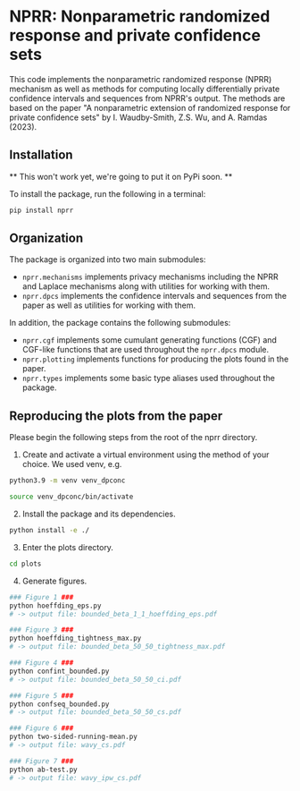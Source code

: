 # NPRR: Nonparametric randomized response and private confidence sets

This code implements the nonparametric randomized response (NPRR) mechanism as well as methods for computing locally differentially private confidence intervals and sequences from NPRR's output. The methods are based on the paper "A nonparametric extension of randomized response for private confidence sets" by I. Waudby-Smith, Z.S. Wu, and A. Ramdas (2023).

## Installation

** This won't work yet, we're going to put it on PyPi soon. **

To install the package, run the following in a terminal: 

```sh
pip install nprr
```

## Organization

The package is organized into two main submodules:

- `nprr.mechanisms` implements privacy mechanisms including the NPRR and Laplace mechanisms along with utilities for working with them.
- `nprr.dpcs` implements the confidence intervals and sequences from the paper as well as utilities for working with them.
  
In addition, the package contains the following submodules:

- `nprr.cgf` implements some cumulant generating functions (CGF) and CGF-like functions that are used throughout the `nprr.dpcs` module.
- `nprr.plotting` implements functions for producing the plots found in the paper.
- `nprr.types` implements some basic type aliases used throughout the package.

## Reproducing the plots from the paper

Please begin the following steps from the root of the nprr directory.

1. Create and activate a virtual environment using the method of your choice. We used venv, e.g.

```sh
python3.9 -m venv venv_dpconc

source venv_dpconc/bin/activate
```

2. Install the package and its dependencies.

```sh
python install -e ./
```

3. Enter the plots directory.

```sh
cd plots
```

4. Generate figures.

```sh
### Figure 1 ###
python hoeffding_eps.py
# -> output file: bounded_beta_1_1_hoeffding_eps.pdf

### Figure 3 ###
python hoeffding_tightness_max.py
# -> output file: bounded_beta_50_50_tightness_max.pdf

### Figure 4 ###
python confint_bounded.py
# -> output file: bounded_beta_50_50_ci.pdf

### Figure 5 ###
python confseq_bounded.py
# -> output file: bounded_beta_50_50_cs.pdf

### Figure 6 ###
python two-sided-running-mean.py
# -> output file: wavy_cs.pdf

### Figure 7 ###
python ab-test.py
# -> output file: wavy_ipw_cs.pdf
```


